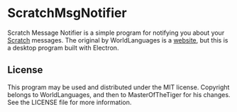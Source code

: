 # ScratchMsgNotifier

Scratch Message Notifier is a simple program for notifying you about your [Scratch](https://scratch.mit.edu) messages. The original by WorldLanguages is a [website](https://scratchnotifier.cf), but this is a desktop program built with Electron.

## License
This program may be used and distributed under the MIT license. Copyright belongs to WorldLanguages, and then to MasterOfTheTiger for his changes. See the LICENSE file for more information.
